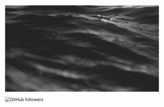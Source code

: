 [![Header](https://github.com/FernandoSilvaDS/FernandoSilvaDS/blob/master/banner/Fernando%20Silva.gif)](https://github.com/FernandoSilvaDS)

<img alt="GitHub followers" src="https://img.shields.io/github/followers/FernandoSilvaDS?style=social">
<!--
**FernandoSilvaDS/FernandoSilvaDS** is a ✨ _special_ ✨ repository because its `README.md` (this file) appears on your GitHub profile.

Here are some ideas to get you started:

- 🔭 I’m currently working on ...
- 🌱 I’m currently learning ...
- 👯 I’m looking to collaborate on ...
- 🤔 I’m looking for help with ...
- 💬 Ask me about ...
- 📫 How to reach me: ...
- 😄 Pronouns: ...
- ⚡ Fun fact: ...


-->


[![Contribution Stats](https://github-contribution-stats.vercel.app/api/?username=FernandoSilvaDS)](https://github.com/FernandoSilvaDS/github-contribution-stats/)




 <div class="stackedit__html"><h1 id="my-path-to-become-a-data-scientist.">My Path to become a Data Scientist.</h1>
<h1 id="courses-list">Courses List</h1>
<h2 id="introductory">Introductory</h2>
<p><a href="https://www.greatlearning.in/academy/learn-for-free/courses/python-for-machine-learning"># Python for Machine Learning</a><br>
<a href="https://www.youtube.com/watch?v=wiMVpFfxA0w&amp;list=PLqiFjCF_dtcymXtdjwAP4s7tRoW4CYwnH"># LaBHacker -  Análise de dados em Python</a></p>

